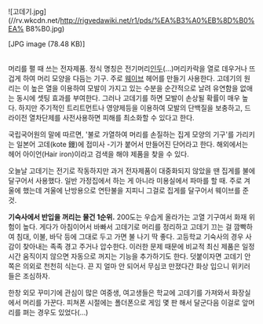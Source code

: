 ![고데기.jpg](//rv.wkcdn.net/http://rigvedawiki.net/r1/pds/%EA%B3%A0%EB%8D%B0%EA%
B8%B0.jpg)

[JPG image (78.48 KB)]

  
﻿  
머리를 펼 때 쓰는 전자제품. 정식 명칭은 전기머리[인두](%EC%9D%B8%EB%91%90.md)(...)머리카락을 열로 데우거나
뜨겁게 하여 머리 모양을 다듬는 기구. 주로 [웨이브](%EC%9B%A8%EC%9D%B4%EB%B8%8C.md) 헤어를 만들기
사용한다. 고데기의 원리는 이 높은 열을 이용하여 모발이 가지고 있는 수분을 순간적으로 날려 유연함을 없애는 동시에 셋팅 효과를 부여한다.
그러나 고데기를 하면 모발이 손상될 확률이 매우 높다. 하지만 주기적인 트리트먼트나 영양제등을 이용하여 모발의 단백질을 보충하고, 드라이전
열차단제를 사전사용하면 피해를 최소화할 수 있다고 한다.

국립국어원의 말에 따르면, '불로 가열하여 머리를 손질하는 집게 모양의 기구'를 가리키는 일본어 고데(kote 鏝)에 접미사 -기가 붙어서
만들어진 단어라고 한다. 해외에서는 헤어 아이언(Hair iron)이라고 검색을 해야 제품을 찾을 수 있다.

오늘날 고데기는 전기로 작동하지만 과거 전자제품이 대중화되지 않았을 땐 집게를 불에 달구어서 사용했다. 일반 가정집에서 하는 게 아니라
미용실에서 파마를 할 때. 주로 겨울에 했는데 겨울에 난방용으로 연탄불을 지피니 그걸로 집게를 달구어서 웨이브를 준 것.

**기숙사에서 반입을 꺼리는 물건 1순위.** 200도는 우습게 올라가는 고열 기구여서 화재 위험이 높다. 게다가 아침이어서 바빠서 고데기로 머리를 정리하고 고데기 끄는 걸 깜빡하여 침대, 이불, 바닥 등에 그대로 두고 가면 불 나기 딱 좋다. 고등학교 기숙사의 경우 사감이 찾아내는 족족 경고 주거나 압수한다. 이러한 문제 때문에 비교적 최신 제품은 일정 시간 움직이지 않으면 자동으로 꺼지는 기능을 추가하기도 한다. 덧붙이자면 고데기 안쪽은 의외로 천천히 식는다. 끈 지 얼마 안 되어서 무심코 만졌다간 화상 입으니 위키러들은 조심하자.

한창 외모 꾸미기에 관심이 많은 여중생, 여고생들은 학교에 고데기를 가져와서 화장실에서 머리를 가꾼다. 피쳐폰 시절에는 폴더폰으로 게임 몇
판 해서 달군다음 이걸로 앞머리를 펴는 경우도 있었다(...)

